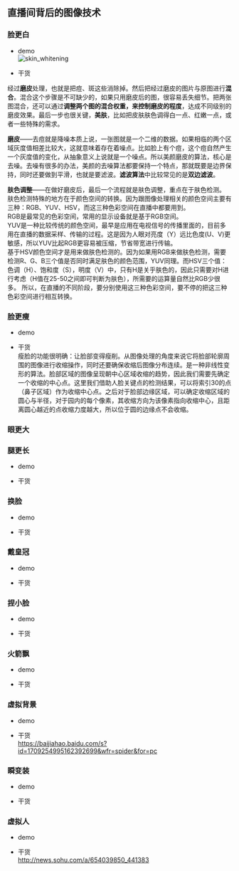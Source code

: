 ## 直播间背后的图像技术


### 脸更白 
* demo   
![skin_whitening](https://github.com/lix19937/opencv-cookbook/assets/38753233/7a02ea4a-8d32-4ab8-bbcc-2eca9a9fce32)    



* 干货    

经过**磨皮**处理，也就是把痘、斑这些消除掉。然后把经过磨皮的图片与原图进行**混合**。混合这个步骤是不可缺少的，如果只用磨皮后的图，很容易丢失细节。把两张图混合，还可以通过**调整两个图的混合权重，来控制磨皮的程度**，达成不同级别的磨皮效果。最后一步也很关键，**美肤**，比如把皮肤肤色调得白一点、红嫩一点，或者一些特殊的需求。

**磨皮**——去痘就是降噪本质上说，一张图就是一个二维的数据。如果相临的两个区域灰度值相差比较大，这就意味着存在着噪点。比如脸上有个痘，这个痘自然产生一个灰度值的变化，从抽象意义上说就是一个噪点。所以美颜磨皮的算法，核心是去噪。去噪有很多的办法，美颜的去噪算法都要保持一个特点，那就既要是边界保持，同时还要做到平滑，也就是要滤波。**滤波算法**中比较常见的是**双边滤波**。

**肤色调整**——在做好磨皮后，最后一个流程就是肤色调整，重点在于肤色检测。  
肤色检测特殊的地方在于颜色空间的转换。因为跟图像处理相关的颜色空间主要有三种：RGB、YUV、HSV，而这三种色彩空间在直播中都要用到。  
RGB是最常见的色彩空间，常用的显示设备就是基于RGB空间。  
YUV是一种比较传统的颜色空间，最早是应用在电视信号的传播里面的，目前多用在直播的数据采样、传输的过程。这是因为人眼对亮度（Y）远比色度(U、V)更敏感，所以YUV比起RGB更容易被压缩，节省带宽进行传输。   
基于HSV颜色空间才是用来做肤色检测的。因为如果用RGB来做肤色检测，需要检测R、G、B三个值是否同时满足肤色的颜色范围，YUV同理。而HSV三个值：色调（H）、饱和度（S），明度（V）中，只有H是关乎肤色的，因此只需要对H进行考虑（H值在25-50之间即可判断为肤色），所需要的运算量自然比RGB少很多。
所以，在直播的不同阶段，要分别使用这三种色彩空间，要不停的把这三种色彩空间进行相互转换。

### 脸更瘦  
* demo  


* 干货   
瘦脸的功能很明确：让脸部变得瘦削。从图像处理的角度来说它将脸部轮廓周围的图像进行收缩操作，同时还要确保收缩后图像分布连续。是一种非线性变形的算法。脸部区域的图像呈现朝中心区域收缩的趋势，因此我们需要先确定一个收缩的中心点。这里我们借助人脸关键点的检测结果，可以将索引30的点（鼻子区域）作为收缩中心点。之后对于脸部边缘区域，可以确定收缩区域的圆心与半径，对于园内的每个像素，其收缩方向为该像素指向收缩中心，且距离圆心越近的点收缩力度越大，所以位于圆的边缘点不会收缩。    

### 眼更大     


### 腿更长  
* demo  


* 干货

  
### 换脸 
* demo  


* 干货

 
### 戴皇冠  
* demo  


* 干货

### 捏小脸     
* demo  


* 干货


### 火箭飘   
* demo  


* 干货

### 虚拟背景    
* demo  


* 干货   
https://baijiahao.baidu.com/s?id=1709254995162392699&wfr=spider&for=pc


### 瞬变装  
* demo  


* 干货   


### 虚拟人    
* demo  


* 干货     
http://news.sohu.com/a/654039850_441383   




